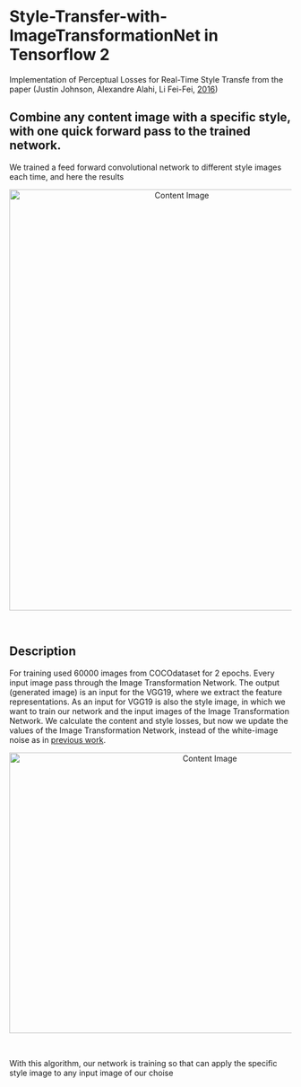 # Style-Transfer-with-ImageTransformationNet in Tensorflow 2 <br />

Implementation of Perceptual Losses for Real-Time Style Transfe from the paper (Justin Johnson, Alexandre Alahi, Li Fei-Fei, [2016](https://arxiv.org/abs/1603.08155))

## Combine any content image with a specific style, with one quick forward pass to the trained network.
We trained a feed forward convolutional network to different style images each time, and here the results

<p align="center">
  <img src="https://user-images.githubusercontent.com/118340733/207288285-8f207638-4a51-4283-8011-75d5e171e93d.JPG" width="600" height="750" title="Content Image">
</p> <br />

## Description <br />

For training used 60000 images from COCOdataset for 2 epochs. 
Every input image pass through the Image Transformation Network. The output (generated image) is an input for the VGG19, where we extract the feature representations. As an input for VGG19 is also the style image, in which we want to train our network and the input images of the Image Transformation Network. We calculate the content and style losses, but now we update the values of the Image Transformation Network, instead of the white-image noise as in [previous work](https://github.com/ioankont/NeuralStyleTransfer).


<p align="center">
  <img src="https://user-images.githubusercontent.com/118340733/207846932-2a5b300c-047c-4d04-b96a-704f1fa1ecfd.JPG" width="700" height="500" title="Content Image">
</p> <br />

With this algorithm, our network is training so that can apply the specific style image to any input image of our choise
